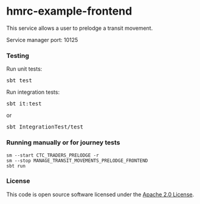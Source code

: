 
# hmrc-example-frontend

This service allows a user to prelodge a transit movement.

Service manager port: 10125

### Testing

Run unit tests:
<pre>sbt test</pre>  
Run integration tests:  
<pre>sbt it:test</pre>  
or
<pre>sbt IntegrationTest/test</pre> 

### Running manually or for journey tests

    sm --start CTC_TRADERS_PRELODGE -r
    sm --stop MANAGE_TRANSIT_MOVEMENTS_PRELODGE_FRONTEND
    sbt run

### License

This code is open source software licensed under the [Apache 2.0 License]("http://www.apache.org/licenses/LICENSE-2.0.html").

